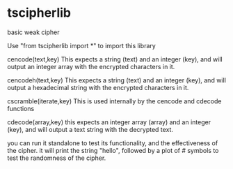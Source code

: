 # tscipherlib
basic weak cipher

Use "from tscipherlib import *" to import this library

cencode(text,key)
This expects a string (text) and an integer (key), and will output an integer array with the encrypted characters in it.

cencodeh(text,key)
This expects a string (text) and an integer (key), and will output a hexadecimal string with the encrypted characters in it.

cscramble(iterate,key)
This is used internally by the cencode and cdecode functions

cdecode(array,key)
this expects an integer array (array) and an integer (key), and will output a text string with the decrypted text.


you can run it standalone to test its functionality, and the effectiveness of the cipher. it will print the string "hello", followed by a plot of # symbols to test the randomness of the cipher.
